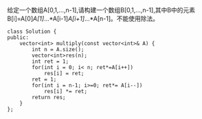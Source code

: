 给定一个数组A[0,1,...,n-1],请构建一个数组B[0,1,...,n-1],其中B中的元素B[i]=A[0]*A[1]*...*A[i-1]*A[i+1]*...*A[n-1]。不能使用除法。

```
class Solution {
public:
    vector<int> multiply(const vector<int>& A) {
        int n = A.size();
        vector<int>res(n);
        int ret = 1;
        for(int i = 0; i< n; ret*=A[i++])
            res[i] = ret;
        ret = 1;
        for(int i = n-1; i>=0; ret*= A[i--])
            res[i] *= ret;
        return res;
    }
};
```